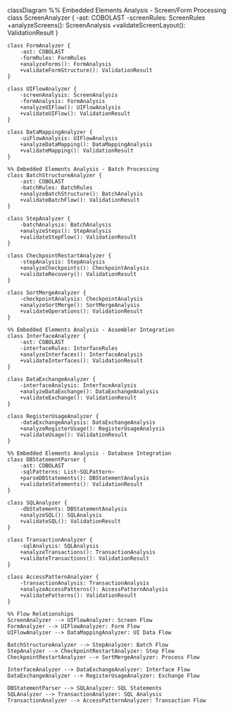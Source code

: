 classDiagram
    %% Embedded Elements Analysis - Screen/Form Processing
    class ScreenAnalyzer {
        -ast: COBOLAST
        -screenRules: ScreenRules
        +analyzeScreens(): ScreenAnalysis
        +validateScreenLayout(): ValidationResult
    }

    class FormAnalyzer {
        -ast: COBOLAST
        -formRules: FormRules
        +analyzeForms(): FormAnalysis
        +validateFormStructure(): ValidationResult
    }

    class UIFlowAnalyzer {
        -screenAnalysis: ScreenAnalysis
        -formAnalysis: FormAnalysis
        +analyzeUIFlow(): UIFlowAnalysis
        +validateUIFlow(): ValidationResult
    }

    class DataMappingAnalyzer {
        -uiFlowAnalysis: UIFlowAnalysis
        +analyzeDataMapping(): DataMappingAnalysis
        +validateMapping(): ValidationResult
    }

    %% Embedded Elements Analysis - Batch Processing
    class BatchStructureAnalyzer {
        -ast: COBOLAST
        -batchRules: BatchRules
        +analyzeBatchStructure(): BatchAnalysis
        +validateBatchFlow(): ValidationResult
    }

    class StepAnalyzer {
        -batchAnalysis: BatchAnalysis
        +analyzeSteps(): StepAnalysis
        +validateStepFlow(): ValidationResult
    }

    class CheckpointRestartAnalyzer {
        -stepAnalysis: StepAnalysis
        +analyzeCheckpoints(): CheckpointAnalysis
        +validateRecovery(): ValidationResult
    }

    class SortMergeAnalyzer {
        -checkpointAnalysis: CheckpointAnalysis
        +analyzeSortMerge(): SortMergeAnalysis
        +validateOperations(): ValidationResult
    }

    %% Embedded Elements Analysis - Assembler Integration
    class InterfaceAnalyzer {
        -ast: COBOLAST
        -interfaceRules: InterfaceRules
        +analyzeInterfaces(): InterfaceAnalysis
        +validateInterfaces(): ValidationResult
    }

    class DataExchangeAnalyzer {
        -interfaceAnalysis: InterfaceAnalysis
        +analyzeDataExchange(): DataExchangeAnalysis
        +validateExchange(): ValidationResult
    }

    class RegisterUsageAnalyzer {
        -dataExchangeAnalysis: DataExchangeAnalysis
        +analyzeRegisterUsage(): RegisterUsageAnalysis
        +validateUsage(): ValidationResult
    }

    %% Embedded Elements Analysis - Database Integration
    class DBStatementParser {
        -ast: COBOLAST
        -sqlPatterns: List~SQLPattern~
        +parseDBStatements(): DBStatementAnalysis
        +validateStatements(): ValidationResult
    }

    class SQLAnalyzer {
        -dbStatements: DBStatementAnalysis
        +analyzeSQL(): SQLAnalysis
        +validateSQL(): ValidationResult
    }

    class TransactionAnalyzer {
        -sqlAnalysis: SQLAnalysis
        +analyzeTransactions(): TransactionAnalysis
        +validateTransactions(): ValidationResult
    }

    class AccessPatternAnalyzer {
        -transactionAnalysis: TransactionAnalysis
        +analyzeAccessPatterns(): AccessPatternAnalysis
        +validatePatterns(): ValidationResult
    }

    %% Flow Relationships
    ScreenAnalyzer --> UIFlowAnalyzer: Screen Flow
    FormAnalyzer --> UIFlowAnalyzer: Form Flow
    UIFlowAnalyzer --> DataMappingAnalyzer: UI Data Flow

    BatchStructureAnalyzer --> StepAnalyzer: Batch Flow
    StepAnalyzer --> CheckpointRestartAnalyzer: Step Flow
    CheckpointRestartAnalyzer --> SortMergeAnalyzer: Process Flow

    InterfaceAnalyzer --> DataExchangeAnalyzer: Interface Flow
    DataExchangeAnalyzer --> RegisterUsageAnalyzer: Exchange Flow

    DBStatementParser --> SQLAnalyzer: SQL Statements
    SQLAnalyzer --> TransactionAnalyzer: SQL Analysis
    TransactionAnalyzer --> AccessPatternAnalyzer: Transaction Flow
